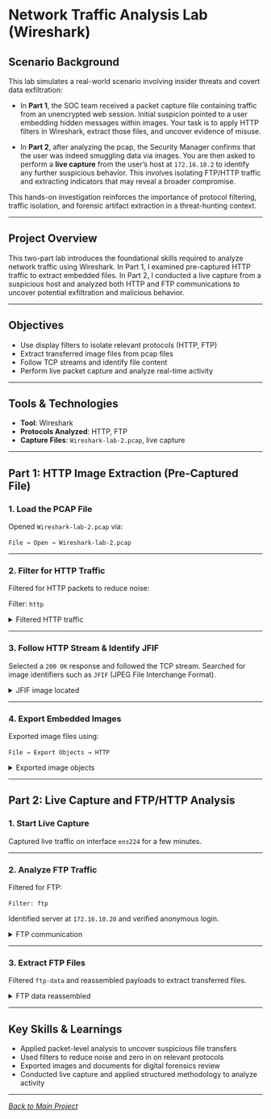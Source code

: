 #  Network Traffic Analysis Lab (Wireshark)

## Scenario Background

This lab simulates a real-world scenario involving insider threats and covert data exfiltration:

- In **Part 1**, the SOC team received a packet capture file containing traffic from an unencrypted web session. Initial suspicion pointed to a user embedding hidden messages within images. Your task is to apply HTTP filters in Wireshark, extract those files, and uncover evidence of misuse.

- In **Part 2**, after analyzing the pcap, the Security Manager confirms that the user was indeed smuggling data via images. You are then asked to perform a **live capture** from the user’s host at `172.16.10.2` to identify any further suspicious behavior. This involves isolating FTP/HTTP traffic and extracting indicators that may reveal a broader compromise.

This hands-on investigation reinforces the importance of protocol filtering, traffic isolation, and forensic artifact extraction in a threat-hunting context.

---

## Project Overview
This two-part lab introduces the foundational skills required to analyze network traffic using Wireshark. In Part 1, I examined pre-captured HTTP traffic to extract embedded files. In Part 2, I conducted a live capture from a suspicious host and analyzed both HTTP and FTP communications to uncover potential exfiltration and malicious behavior.

---

## Objectives
- Use display filters to isolate relevant protocols (HTTP, FTP)
- Extract transferred image files from pcap files
- Follow TCP streams and identify file content
- Perform live packet capture and analyze real-time activity

---

## Tools & Technologies
- **Tool**: Wireshark
- **Protocols Analyzed**: HTTP, FTP
- **Capture Files**: `Wireshark-lab-2.pcap`, live capture

---

## Part 1: HTTP Image Extraction (Pre-Captured File)

### 1. Load the PCAP File
Opened `Wireshark-lab-2.pcap` via:

`File → Open → Wireshark-lab-2.pcap`

---

### 2. Filter for HTTP Traffic
Filtered for HTTP packets to reduce noise:

Filter: `http`

<details>
  <summary> Filtered HTTP traffic</summary>
  
![Filtered HTTP Traffic](/screenshots/http-filter.png)

</details>

---

### 3. Follow HTTP Stream & Identify JFIF
Selected a `200 OK` response and followed the TCP stream. Searched for image identifiers such as `JFIF` (JPEG File Interchange Format).

<details>
  <summary> JFIF image located</summary> 

![Follow TCP Stream](/screenshots/follow-tcp-stream.png)
![TCP Stream Results](/screenshots/tcp-stream-results.png)
![HTTP and Image-JFIF Filter](/screenshots/http-and-image-filter.png)

</details>

---

### 4. Export Embedded Images
Exported image files using:

`File → Export Objects → HTTP`

<details>
  <summary>Exported image objects</summary>
  
![Objects to Export](/screenshots/objects-to-export.png)
![Exported Objects](/screenshots/objects-exported.png)

</details>

---

## Part 2: Live Capture and FTP/HTTP Analysis

### 1. Start Live Capture
Captured live traffic on interface `ens224` for a few minutes.

---

### 2. Analyze FTP Traffic
Filtered for FTP:

`Filter: ftp`

Identified server at `172.16.10.20` and verified anonymous login.

<details>
  <summary> FTP communication</summary>
  
![FTP Traffic Filter](/screenshots/ftp-filter.png)
![FTP Request Command](/screenshots/ftp-req-command-filter.png)

</details>

---

### 3. Extract FTP Files
Filtered `ftp-data` and reassembled payloads to extract transferred files.

<details>
  <summary>FTP data reassembled</summary>
  
![FTP Data](/screenshots/ftp-data-filter.png)
![FTP-Data-Stream](/screenshots/follow-ftp-data-stream.png)
![FTP Data Stream Results](/screenshots/ftp-data-stream-results.png)
![Confirmed Data Transfer](/screenshots/data-transfer-captured.png)

</details>

---

## Key Skills & Learnings
- Applied packet-level analysis to uncover suspicious file transfers
- Used filters to reduce noise and zero in on relevant protocols
- Exported images and documents for digital forensics review
- Conducted live capture and applied structured methodology to analyze activity

---

*[Back to Main Project](../README.md)*
